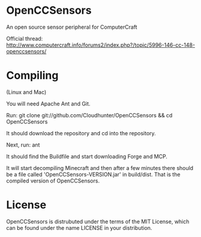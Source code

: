 OpenCCSensors
=============

An open source sensor peripheral for ComputerCraft

Official thread: http://www.computercraft.info/forums2/index.php?/topic/5996-146-cc-148-openccsensors/

Compiling
=======

(Linux and Mac)

You will need Apache Ant and Git.

Run: git clone git://github.com/Cloudhunter/OpenCCSensors && cd OpenCCSensors

It should download the repository and cd into the repository.

Next, run: ant

It should find the Buildfile and start downloading Forge and MCP.

It will start decompiling Minecraft and then after a few minutes there should be a file called 'OpenCCSensors-VERSION.jar' in build/dist. That is the compiled version of OpenCCSensors.

License
=======

OpenCCSensors is distrubuted under the terms of the MIT License, which can be found under the name LICENSE in your distribution.